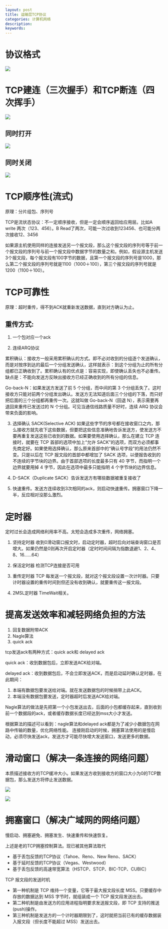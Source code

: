 ```yaml
---
layout: post
title: 运输层TCP协议
categories: 计算机网络
description: 
keywords: 
---
```



# 协议格式

![](/images/posts/2015-11-07-net-tcp.md/1.png)





# TCP建连（三次握手）和TCP断连（四次挥手）

![](/images/posts/2015-11-07-net-tcp.md/2.png)


## 同时打开

![](/images/posts/2015-11-07-net-tcp.md/3.png)


## 同时关闭

![](/images/posts/2015-11-07-net-tcp.md/4.png)




# TCP顺序性(流式)

原理：分片组包、序列号


TCP是流状态协议：不一定顺序接收，但是一定会顺序返回给应用层。比如A write 两次（123、456）。B Read了两次，可能一次过收到123456、也可能分两次接收12、3456


如果源主机使用同样的连接发送另一个报文段，那么这个报文段的序列号等于前一个报文段的序列号与前一个报文段中数据字节的数量之和。例如，假设源主机发送3个报文段，每个报文段有100字节的数据，且第一个报文段的序列号是1000，那么第二个报文段的序列号就是1100（1000＋100），第三个报文段的序列号就是1200（1100＋100）。



# TCP可靠性

原理：超时重传，得不到ACK就重新发送数据，直到对方确认为止。


##  重传方式:

1. 一个包对应一个ack

2. 连续ARQ协议

累积确认：接收方一般采用累积确认的方式。即不必对收到的分组逐个发送确认，而是对按序到达的最后一个分组发送确认，这样就表示：到这个分组为止的所有分组都已正确收到了。累积确认有的优点是：容易实现，即使确认丢失也不必重传。缺点是：不能向发送方反映出接收方已经正确收到的所有分组的信息。

Go-back-N：如果发送方发送了前 5 个分组，而中间的第 3 个分组丢失了。这时接收方只能对前两个分组发出确认。发送方无法知道后面三个分组的下落，而只好把后面的三个分组都再重传一次。这就叫做 Go-back-N（回退 N），表示需要再退回来重传已发送过的 N 个分组。可见当通信线路质量不好时，连续 ARQ 协议会带来负面的影响。

3. 选择确认 SACK(Selective ACK)
如果这些字节的序号都在接收窗口之内，那么接收方就先收下这些数据，但要把这些信息准确地告诉发送方，使发送方不要再重复发送这些已收到的数据。如果要使用选择确认，那么在建立 TCP 连接时，就要在 TCP 首部的选项中加上“允许 SACK”的选项，而双方必须都事先商定好。如果使用选择确认，那么原来首部中的“确认号字段”的用法仍然不变。只是以后在 TCP 报文段的首部中都增加了 SACK 选项，以便报告收到的不连续的字节块的边界。由于首部选项的长度最多只有 40 字节，而指明一个边界就要用掉 4 字节，因此在选项中最多只能指明 4 个字节块的边界信息。

4. D-SACK（Duplicate SACK）告诉发送方有哪些数据被重复接收了

5. 快速重传。发送方连续收到3次相同的ack，则启动快速重传。拥塞窗口下降一半，反应相对没那么激烈。



# 定时器

定时过长会造成网络利用率不高。太短会造成多次重传，网络拥塞。

1. 坚持定时器
收到0滑动窗口报文时，启动定时器，超时后向对端查询窗口是否增大。如果仍然是0则再次开启定时器（定时时间间隔为指数退避1、2、4、8、16……64）

2. 保活定时器
检测TCP连接是否可用

3. 重传定时器
TCP 每发送一个报文段，就对这个报文段设置一次计时器。只要计时器设置的重传时间到但还没有收到确认，就要重传这一报文段。

4. 2MSL定时器
TimeWait相关。



# 提高发送效率和减轻网络负担的方法

1. 回复数据附带ACK
2. Nagle算法
3. quick ack

tcp发送ack有两种方式：quick ack和 delayed ack 

quick ack：收到数据包后，立即发送ACK给对端。

delayed ack：收到数据包后，不会立即发送ACK，而是启动延时确认定时器，在此期间：
1. 本端有数据包要发送给对端。就在发送数据包的时候捎带上此ACK。
2. 本端没有数据包要发送，定时器超时后发送ACK给对端。

Nagle算法的做法是先把第一个小包发送出去，后面的小包都缓存起来，直到收到前一个数据段的ack，或者缓存数据长度已经达到mss大小才发送。

根据算法的描述可以看到：nagle算法和delayed ack都是为了减少小数据包在网路中传输的数量，优化网络性能。
连接刚启动的时候，拥塞算法使用的是慢启动，必须尽快发送ack，发送方才可能尽快增大发送窗口，发送更多的数据。


# 滑动窗口（解决一条连接的网络问题）

本质描述接收方的TCP缓冲大小。如果发送方收到接收方的窗口大小为0的TCP数据包，那么发送方将停止发送数据。


![](/images/posts/2015-11-07-net-tcp.md/5.gif)

![](/images/posts/2015-11-07-net-tcp.md/6.gif)




# 拥塞窗口（解决广域网的网络问题）


慢启动、拥塞避免、拥塞发生、快速重传和快速恢复。


上述是老的TCP拥塞控制算法。现已被其他算法取代
- 基于丢包反馈的TCP协议（Tahoe、Reno、New Reno、SACK）
- 基于延时反馈的TCP协议（Vegas、Westwood）
- 基于丢包反馈的高速带宽算法（HSTCP、STCP、BIC-TCP、CUBIC）


TCP 报文段的发送时机

- 第一种机制是 TCP 维持一个变量，它等于最大报文段长度 MSS。只要缓存中存放的数据达到 MSS 字节时，就组装成一个 TCP 报文段发送出去。
- 第二种机制是由发送方的应用进程指明要求发送报文段，即 TCP 支持的推送(push)操作。
- 第三种机制是发送方的一个计时器期限到了，这时就把当前已有的缓存数据装入报文段（但长度不能超过 MSS）发送出去。







